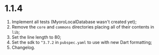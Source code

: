 # 1.1.4

1. Implement all tests (MyoroLocalDatabase wasn't created yet);
1. Remove the `core` and `commons` directories placing all of their contents in `lib`;
1. Set the line length to 80;
1. Set the sdk to `^3.7.2` in `pubspec.yaml` to use with new Dart formatting;
1. Changelog.
